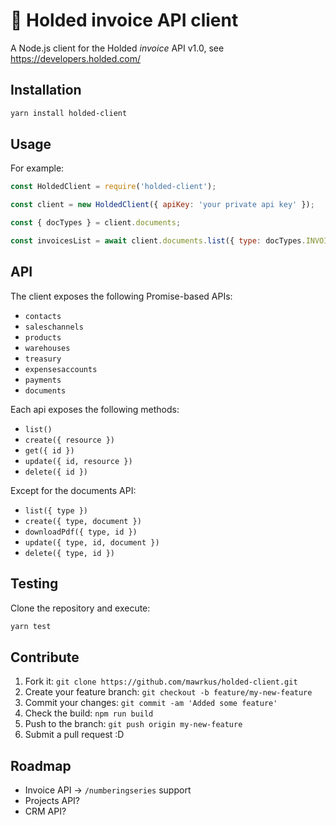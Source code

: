 # 💎 Holded invoice API client

A Node.js client for the Holded *invoice* API v1.0, see https://developers.holded.com/

## Installation

```bash
yarn install holded-client
```

## Usage

For example:

```js
const HoldedClient = require('holded-client');

const client = new HoldedClient({ apiKey: 'your private api key' });

const { docTypes } = client.documents;

const invoicesList = await client.documents.list({ type: docTypes.INVOICE });
```

## API

The client exposes the following Promise-based APIs:

- `contacts`
- `saleschannels`
- `products`
- `warehouses`
- `treasury`
- `expensesaccounts`
- `payments`
- `documents`

Each api exposes the following methods:

- `list()`
- `create({ resource })`
- `get({ id })`
- `update({ id, resource })`
- `delete({ id })`

Except for the documents API:

- `list({ type })`
- `create({ type, document })`
- `downloadPdf({ type, id })`
- `update({ type, id, document })`
- `delete({ type, id })`

## Testing

Clone the repository and execute:

```bash
yarn test
```

## Contribute

1. Fork it: `git clone https://github.com/mawrkus/holded-client.git`
2. Create your feature branch: `git checkout -b feature/my-new-feature`
3. Commit your changes: `git commit -am 'Added some feature'`
4. Check the build: `npm run build`
5. Push to the branch: `git push origin my-new-feature`
6. Submit a pull request :D

## Roadmap

- Invoice API -> `/numberingseries` support
- Projects API?
- CRM API?
